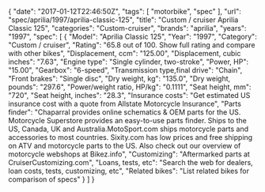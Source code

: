 {
    "date": "2017-01-12T22:46:50Z",
    "tags": [
        "motorbike",
        "spec"
    ],
    "url": "spec\/aprilia\/1997\/aprilia-classic-125",
    "title": "Custom \/ cruiser Aprilia Classic 125",
    "categories": "Custom-cruiser",
    "brands": "aprilia",
    "years": "1997",
    "spec": [
        {
            "Model": "Aprilia Classic 125",
            "Year": "1997",
            "Category": "Custom \/ cruiser",
            "Rating": "65.8 out of 100. Show full rating and compare with other bikes",
            "Displacement, ccm": "125.00",
            "Displacement, cubic inches": "7.63",
            "Engine type": "Single cylinder, two-stroke",
            "Power, HP": "15.00",
            "Gearbox": "6-speed",
            "Transmission type,final drive": "Chain",
            "Front brakes": "Single disc",
            "Dry weight, kg": "135.0",
            "Dry weight, pounds": "297.6",
            "Power\/weight ratio, HP\/kg": "0.1111",
            "Seat height, mm": "720",
            "Seat height, inches": "28.3",
            "Insurance costs": "Get estimated US insurance cost with a quote from Allstate Motorcycle Insurance",
            "Parts finder": "Chaparral provides online schematics & OEM parts for the US.   Motorcycle Superstore provides an easy-to-use parts finder. Ships to the US, Canada, UK and Australia.MotoSport.com ships motorcycle parts and accessories to most countries.    Sixity.com has low prices and free shipping on ATV and motorcycle parts to the US. Also check out our overview of motorcycle webshops at Bikez.info",
            "Customizing": "Aftermarked parts at CruiserCustomizing.com",
            "Loans, tests, etc": "Search the web for dealers, loan costs, tests, customizing, etc",
            "Related bikes": "List related bikes for comparison of specs"
        }
    ]
}